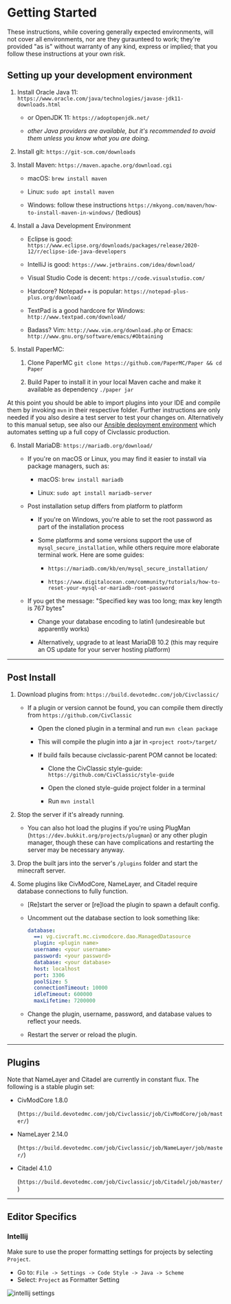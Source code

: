 # Getting Started

These instructions, while covering generally expected environments, will not cover all environments, nor are they guraunteed to work; they're provided "as is" without warranty of any kind, express or implied; that you follow these instructions at your own risk.

## Setting up your development environment

1. Install Oracle Java 11: `https://www.oracle.com/java/technologies/javase-jdk11-downloads.html` 

	* or OpenJDK 11: `https://adoptopenjdk.net/`

	* *other Java providers are available, but it's recommended to avoid them unless you know what you are doing.*

2. Install git: `https://git-scm.com/downloads`

3. Install Maven: `https://maven.apache.org/download.cgi`

	* macOS: `brew install maven`

	* Linux: `sudo apt install maven`

	* Windows: follow these instructions `https://mkyong.com/maven/how-to-install-maven-in-windows/` (tedious)

4. Install a Java Development Environment

    * Eclipse is good: `https://www.eclipse.org/downloads/packages/release/2020-12/r/eclipse-ide-java-developers`

    * IntelliJ is good: `https://www.jetbrains.com/idea/download/`

    * Visual Studio Code is decent: `https://code.visualstudio.com/`

    * Hardcore? Notepad++ is popular: `https://notepad-plus-plus.org/download/`

    * TextPad is a good hardcore for Windows: `http://www.textpad.com/download/`

    * Badass? Vim: `http://www.vim.org/download.php` or Emacs: `http://www.gnu.org/software/emacs/#Obtaining`

5. Install PaperMC:

    1. Clone PaperMC `git clone https://github.com/PaperMC/Paper && cd Paper`

    2. Build Paper to install it in your local Maven cache and make it available as dependency `./paper jar`


At this point you should be able to import plugins into your IDE and compile them by invoking `mvn` in their respective folder. Further instructions are only needed if you also desire a test server to test your changes on. Alternatively to this manual setup, see also our [Ansible deployment environment](https://github.com/civclassic/ansiblesetup) which automates setting up a full copy of Civclassic production.


6. Install MariaDB: `https://mariadb.org/download/`

	* If you're on macOS or Linux, you may find it easier to install via package managers, such as:

		* macOS: `brew install mariadb`

		* Linux: `sudo apt install mariadb-server`

	* Post installation setup differs from platform to platform

		* If you're on Windows, you're able to set the root password as part of the installation process

		* Some platforms and some versions support the use of `mysql_secure_installation`, while others require more elaborate terminal work. Here are some guides:

			* `https://mariadb.com/kb/en/mysql_secure_installation/`

			* `https://www.digitalocean.com/community/tutorials/how-to-reset-your-mysql-or-mariadb-root-password`

	* If you get the message: "Specified key was too long; max key length is 767 bytes"

		* Change your database encoding to latin1 (undesireable but apparently works)

		* Alternatively, upgrade to at least MariaDB 10.2 (this may require an OS update for your server hosting platform)

---

## Post Install

1. Download plugins from: `https://build.devotedmc.com/job/Civclassic/`

    * If a plugin or version cannot be found, you can compile them directly from `https://github.com/CivClassic`

        * Open the cloned plugin in a terminal and run `mvn clean package`

        * This will compile the plugin into a jar in `<project root>/target/`

        * If build fails because civclassic-parent POM cannot be located:

            * Clone the CivClassic style-guide: `https://github.com/CivClassic/style-guide`

            * Open the cloned style-guide project folder in a terminal

            * Run `mvn install`

2. Stop the server if it's already running.

    * You can also hot load the plugins if you're using PlugMan (`https://dev.bukkit.org/projects/plugman`) or any other plugin manager, though these can have complications and restarting the server may be necessary anyway.

3. Drop the built jars into the server's `/plugins` folder and start the minecraft server.

4. Some plugins like CivModCore, NameLayer, and Citadel require database connections to fully function.

    * [Re]start the server or [re]load the plugin to spawn a default config.

    * Uncomment out the database section to look something like:

        ```yaml
        database:
          ==: vg.civcraft.mc.civmodcore.dao.ManagedDatasource
          plugin: <plugin name>
          username: <your username>
          password: <your password>
          database: <your database>
          host: localhost
          port: 3306
          poolSize: 5
          connectionTimeout: 10000
          idleTimeout: 600000
          maxLifetime: 7200000
        ```

    * Change the plugin, username, password, and database values to reflect your needs.

    * Restart the server or reload the plugin.

---

## Plugins

Note that NameLayer and Citadel are currently in constant flux. The following is a stable plugin set:

* CivModCore 1.8.0

  (`https://build.devotedmc.com/job/Civclassic/job/CivModCore/job/master/`)

* NameLayer 2.14.0

  (`https://build.devotedmc.com/job/Civclassic/job/NameLayer/job/master/`)

* Citadel 4.1.0

  (`https://build.devotedmc.com/job/Civclassic/job/Citadel/job/master/`)
  
---

## Editor Specifics

### Intellij

Make sure to use the proper formatting settings for projects by selecting `Project`.
* Go to: `File -> Settings -> Code Style -> Java -> Scheme`
* Select: `Project` as Formatter Setting

![intellij settings](img/intellij_project_formatter_style.png)
